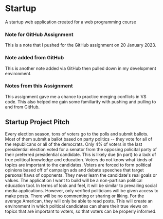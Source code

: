 # Startup
A startup web application created for a web programming course

### Note for GitHub Assignment
This is a note that I pushed for the GitHub assignment on 20 January 2023.

### Note added from GitHub
This is another note added via GitHub then pulled down in my development environment.

### Notes from this Assignment
This assignment gave me a chance to practice merging conflicts in VS code. This also helped me gain some familiarity with pushing and pulling to and from GitHub.



## Startup Project Pitch
Every election season, tons of voters go to the polls and submit ballots. Most of them submit a ballot based on party politics -- they vote for all of the republicans or all of the democrats. Only 4% of voters in the last presidential election voted for a senator from the opposing policital party of their preferred presidential candidate. This is likely due (in part) to a lack of true political knowledge and education. Voters do not know what kinds of topics are important to the candidates. Voters are forced to form political opinions based off of campaign ads and debate speeches that target personal flaws of opponents. They never learn the candidate's real goals or values. The application I want to build will be a non-partisan political education tool. In terms of look and feel, it will be similar to prevailing social media applications. However, only verified politicians will be given access to make posts. There will be no commenting or sharing or liking. For the average American, they will only be able to read posts. This will create an environment in which political candidates can share their true views on topics that are important to voters, so that voters can be properly informed.

